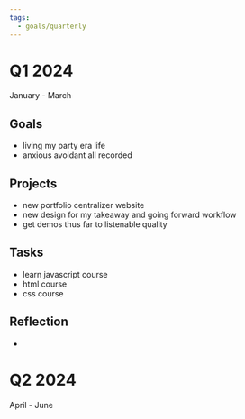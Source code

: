 ```yaml
---
tags:
  - goals/quarterly
---
```

# Q1 2024
January - March
## Goals
- living my party era life
- anxious avoidant all recorded
## Projects
- new portfolio centralizer website
- new design for my takeaway and going forward workflow
- get demos thus far to listenable quality
## Tasks
- learn javascript course
- html course
- css course
## Reflection
- 
# Q2 2024
April - June